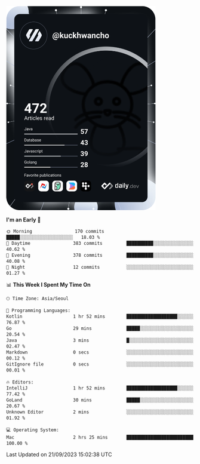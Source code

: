 <a href="https://app.daily.dev/kuckhwancho"><img src="https://github.com/kuckjwi0928/kuckjwi0928/blob/master/devcard.svg" width="400" alt="Kuckjwi Devcard"/></a>

<!--START_SECTION:waka-->
**I'm an Early 🐤** 

```text
🌞 Morning                170 commits         █████░░░░░░░░░░░░░░░░░░░░   18.03 % 
🌆 Daytime                383 commits         ██████████░░░░░░░░░░░░░░░   40.62 % 
🌃 Evening                378 commits         ██████████░░░░░░░░░░░░░░░   40.08 % 
🌙 Night                  12 commits          ░░░░░░░░░░░░░░░░░░░░░░░░░   01.27 % 
```


📊 **This Week I Spent My Time On** 

```text
🕑︎ Time Zone: Asia/Seoul

💬 Programming Languages: 
Kotlin                   1 hr 52 mins        ███████████████████░░░░░░   76.87 % 
Go                       29 mins             █████░░░░░░░░░░░░░░░░░░░░   20.54 % 
Java                     3 mins              █░░░░░░░░░░░░░░░░░░░░░░░░   02.47 % 
Markdown                 0 secs              ░░░░░░░░░░░░░░░░░░░░░░░░░   00.12 % 
GitIgnore file           0 secs              ░░░░░░░░░░░░░░░░░░░░░░░░░   00.01 % 

🔥 Editors: 
IntelliJ                 1 hr 52 mins        ███████████████████░░░░░░   77.42 % 
GoLand                   30 mins             █████░░░░░░░░░░░░░░░░░░░░   20.67 % 
Unknown Editor           2 mins              ░░░░░░░░░░░░░░░░░░░░░░░░░   01.92 % 

💻 Operating System: 
Mac                      2 hrs 25 mins       █████████████████████████   100.00 % 
```


 Last Updated on 21/09/2023 15:02:38 UTC
<!--END_SECTION:waka-->
